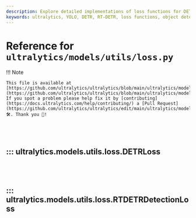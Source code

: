 ```yaml
---
description: Explore detailed implementations of loss functions for DETR and RT-DETR models in Ultralytics.
keywords: ultralytics, YOLO, DETR, RT-DETR, loss functions, object detection, deep learning, focal loss, varifocal loss, Hungarian matcher
---
```


# Reference for `ultralytics/models/utils/loss.py`

!!! Note

    This file is available at [https://github.com/ultralytics/ultralytics/blob/main/ultralytics/models/utils/loss.py](https://github.com/ultralytics/ultralytics/blob/main/ultralytics/models/utils/loss.py). If you spot a problem please help fix it by [contributing](https://docs.ultralytics.com/help/contributing/) a [Pull Request](https://github.com/ultralytics/ultralytics/edit/main/ultralytics/models/utils/loss.py) 🛠️. Thank you 🙏!

<br><br>

## ::: ultralytics.models.utils.loss.DETRLoss

<br><br>

## ::: ultralytics.models.utils.loss.RTDETRDetectionLoss

<br><br>
